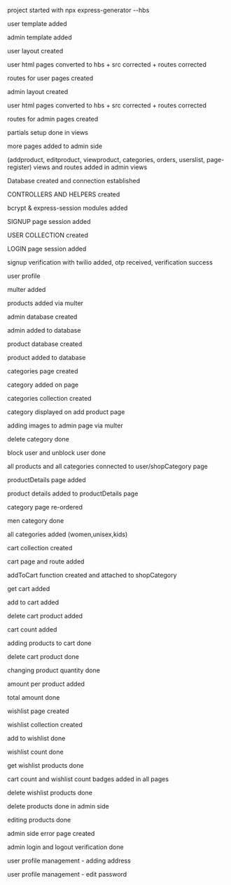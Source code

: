 project started with npx express-generator --hbs

user template added

admin template added

user layout created

user html pages converted to hbs + src corrected + routes corrected

routes for user pages created

admin layout created

user html pages converted to hbs + src corrected + routes corrected

routes for admin pages created

partials setup done in views

more pages added to admin side

(addproduct, editproduct, viewproduct, categories, orders, userslist, page-register)  views and routes added in admin views

Database created and connection established

CONTROLLERS AND HELPERS created 

bcrypt & express-session modules added

SIGNUP page session added 

USER COLLECTION created

LOGIN page session added 

signup verification with twilio added, otp received, verification success

user profile

multer added

products added via multer

admin database created

admin added to database

product database created

product added to database

categories page created

category added on page

categories collection created

category displayed on add product page

adding images to admin page via multer

delete category done

block user and unblock user done

all products and all categories connected to user/shopCategory page 

productDetails page added

product details added to productDetails page

category page re-ordered

men category done

all categories added (women,unisex,kids)

cart collection created

cart page and route added

addToCart function created and attached to shopCategory 

get cart added 
 
add to cart added

delete cart product added

cart count added

adding products to cart done

delete cart product done

changing product quantity done

amount per product added

total amount done

wishlist page created

wishlist collection created

add to wishlist done

wishlist count done

get wishlist products done

cart count and wishlist count badges added in all pages

delete wishlist products done

delete products done in admin side

editing products done

admin side error page created

admin login and logout verification done

user profile management - adding address

user profile management - edit password 




















   













